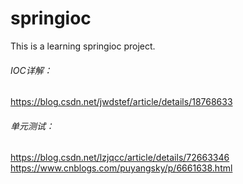# springioc
This is a learning springioc project.

###### IOC详解：
https://blog.csdn.net/jwdstef/article/details/18768633

###### 单元测试：
https://blog.csdn.net/lzjqcc/article/details/72663346
https://www.cnblogs.com/puyangsky/p/6661638.html
